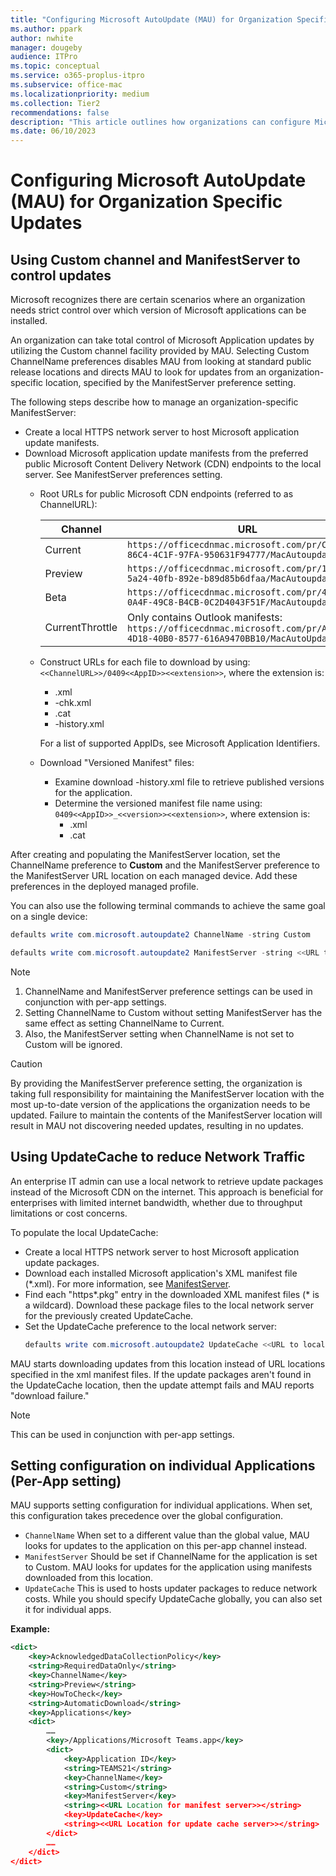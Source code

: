 ```yaml
---
title: "Configuring Microsoft AutoUpdate (MAU) for Organization Specific Updates"
ms.author: ppark
author: nwhite
manager: dougeby
audience: ITPro
ms.topic: conceptual
ms.service: o365-proplus-itpro
ms.subservice: office-mac
ms.localizationpriority: medium
ms.collection: Tier2
recommendations: false
description: "This article outlines how organizations can configure Microsoft AutoUpdate (MAU) to control application updates using custom channels and local servers."
ms.date: 06/10/2023
---
```


# Configuring Microsoft AutoUpdate (MAU) for Organization Specific Updates

## Using Custom channel and ManifestServer to control updates

Microsoft recognizes there are certain scenarios where an organization needs strict control over which version of Microsoft applications can be installed.

An organization can take total control of Microsoft Application updates by utilizing the Custom channel facility provided by MAU. Selecting Custom ChannelName preferences disables MAU from looking at standard public release locations and directs MAU to look for updates from an organization-specific location, specified by the ManifestServer preference setting.

The following steps describe how to manage an organization-specific ManifestServer:

- Create a local HTTPS network server to host Microsoft application update manifests.
- Download Microsoft application update manifests from the preferred public Microsoft Content Delivery Network (CDN) endpoints to the local server. See ManifestServer preferences setting.
  - Root URLs for public Microsoft CDN endpoints (referred to as ChannelURL):

    | Channel          | URL                                                                                        |
    | ---------------- | ------------------------------------------------------------------------------------------ |
    | Current          | ``https://officecdnmac.microsoft.com/pr/C1297A47-86C4-4C1F-97FA-950631F94777/MacAutoupdate/``   |
    | Preview          | ``https://officecdnmac.microsoft.com/pr/1ac37578-5a24-40fb-892e-b89d85b6dfaa/MacAutoupdate/``   |
    | Beta             | ``https://officecdnmac.microsoft.com/pr/4B2D7701-0A4F-49C8-B4CB-0C2D4043F51F/MacAutoupdate/``   |
    | CurrentThrottle  | Only contains Outlook manifests: ``https://officecdnmac.microsoft.com/pr/A1E15C18-4D18-40B0-8577-616A9470BB10/MacAutoUpdate/`` |

  - Construct URLs for each file to download by using: ``<<ChannelURL>>/0409<<AppID>><<extension>>``, where the extension is:
    - .xml
    - -chk.xml
    - .cat
    - -history.xml

    For a list of supported AppIDs, see Microsoft Application Identifiers.

  - Download "Versioned Manifest" files:
    - Examine download -history.xml file to retrieve published versions for the application.
    - Determine the versioned manifest file name using: ``0409<<AppID>>_<<version>><<extension>>``, where extension is:
      - .xml
      - .cat

After creating and populating the ManifestServer location, set the ChannelName preference to **Custom** and the ManifestServer preference to the ManifestServer URL location on each managed device. Add these preferences in the deployed managed profile.

You can also use the following terminal commands to achieve the same goal on a single device:

```powershell
defaults write com.microsoft.autoupdate2 ChannelName -string Custom
```
```powershell
defaults write com.microsoft.autoupdate2 ManifestServer -string <<URL to local network server>>
```

> [!NOTE]
> 1. ChannelName and ManifestServer preference settings can be used in conjunction with per-app settings.
> 2. Setting ChannelName to Custom without setting ManifestServer has the same effect as setting ChannelName to Current.
> 3. Also, the ManifestServer setting when ChannelName is not set to Custom will be ignored.

> [!CAUTION] 
> By providing the ManifestServer preference setting, the organization is taking full responsibility for maintaining the ManifestServer location with the most up-to-date version of the applications the organization needs to be updated. Failure to maintain the contents of the ManifestServer location will result in MAU not discovering needed updates, resulting in no updates.

## Using UpdateCache to reduce Network Traffic

An enterprise IT admin can use a local network to retrieve update packages instead of the Microsoft CDN on the internet. This approach is beneficial for enterprises with limited internet bandwidth, whether due to throughput limitations or cost concerns.

To populate the local UpdateCache:

- Create a local HTTPS network server to host Microsoft application update packages.
- Download each installed Microsoft application's XML manifest file (*.xml). For more information, see [ManifestServer](./mau-preferences.md#manifestserver).
- Find each "https*.pkg" entry in the downloaded XML manifest files (* is a wildcard). Download these package files to the local network server for the previously created UpdateCache.
- Set the UpdateCache preference to the local network server:
  ```powershell
  defaults write com.microsoft.autoupdate2 UpdateCache <<URL to local network server>>
    ```

MAU starts downloading updates from this location instead of URL locations specified in the xml manifest files. If the update packages aren't found in the UpdateCache location, then the update attempt fails and MAU reports "download failure."

> [!NOTE]
> This can be used in conjunction with per-app settings.

## Setting configuration on individual Applications (Per-App setting)

MAU supports setting configuration for individual applications. When set, this configuration takes precedence over the global configuration.

- `ChannelName` When set to a different value than the global value, MAU looks for updates to the application on this per-app channel instead.
- `ManifestServer` Should be set if ChannelName for the application is set to Custom. MAU looks for updates for the application using manifests downloaded from this location.
- `UpdateCache` This is used to hosts updater packages to reduce network costs. While you should specify UpdateCache globally, you can also set it for individual apps.

**Example:**
```xml
<dict>
    <key>AcknowledgedDataCollectionPolicy</key>
    <string>RequiredDataOnly</string>
    <key>ChannelName</key>
    <string>Preview</string>
    <key>HowToCheck</key>
    <string>AutomaticDownload</string>
    <key>Applications</key>
    <dict>
        …… 
        <key>/Applications/Microsoft Teams.app</key>
        <dict>
            <key>Application ID</key>
            <string>TEAMS21</string>
            <key>ChannelName</key>
            <string>Custom</string>
            <key>ManifestServer</key>
            <string><<URL Location for manifest server>></string>
            <key>UpdateCache</key>
            <string><<URL Location for update cache server>></string>
        </dict>
        ……
    </dict>
</dict>
```
